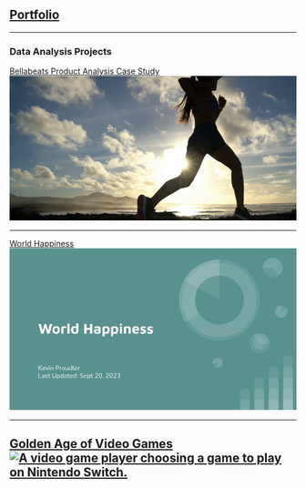 ## <a href="https://kproudler.github.io/">Portfolio</a>

---

### Data Analysis Projects
[Bellabeats Product Analysis Case Study](/Bellabeat-Case-Study.html)
<br>
<a href="https://kproudler.github.io/Bellabeats.html"><img src="dataset-cover.png"/></a>

---

[World Happiness](/world_happiness_slides.md)
<br>
<a href="https://kproudler.github.io/world_happiness_slides.html"><img src="World Happiness.jpg?raw=true"/></a>

---

[Golden Age of Video Games](/golden_age_videogames.md)
<br>
<a href="https://kproudler.github.io/golden_age_videogames.html"><img src="https://assets.datacamp.com/production/project_1413/img/video_game.jpg" alt="A video game player choosing a game to play on Nintendo Switch."></a>
---

